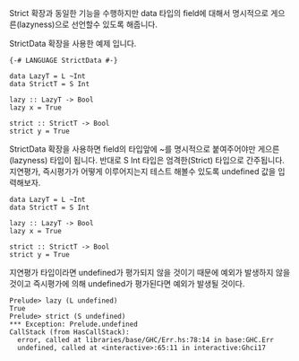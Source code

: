 Strict 확장과 동일한 기능을 수행하지만 data 타입의 field에 대해서 명시적으로 게으른(lazyness)으로 선언할수 있도록 해줍니다.

StrictData 확장을 사용한 예제 입니다.

```
{-# LANGUAGE StrictData #-}

data LazyT = L ~Int
data StrictT = S Int

lazy :: LazyT -> Bool
lazy x = True

strict :: StrictT -> Bool
strict y = True
```

StrictData 확장을 사용하면  field의 타입앞에 ~를 명시적으로 붙여주어야만 게으른(lazyness) 타입이 됩니다. 반대로 S Int 타입은 엄격한(Strict) 타입으로 간주됩니다. 지연평가, 즉시평가가 어떻게 이루어지는지 테스트 해볼수 있도록 undefined 값을 입력해보자. 

```
data LazyT = L ~Int
data StrictT = S Int

lazy :: LazyT -> Bool
lazy x = True

strict :: StrictT -> Bool
strict y = True
```

지연평가 타입이라면 undefined가 평가되지 않을 것이기 때문에 예외가 발생하지 않을것이고 즉시평가에 의해 undefined가 평가된다면 예외가 발생될 것이다.

```
Prelude> lazy (L undefined)
True
Prelude> strict (S undefined)
*** Exception: Prelude.undefined
CallStack (from HasCallStack):
  error, called at libraries/base/GHC/Err.hs:78:14 in base:GHC.Err
  undefined, called at <interactive>:65:11 in interactive:Ghci17
```